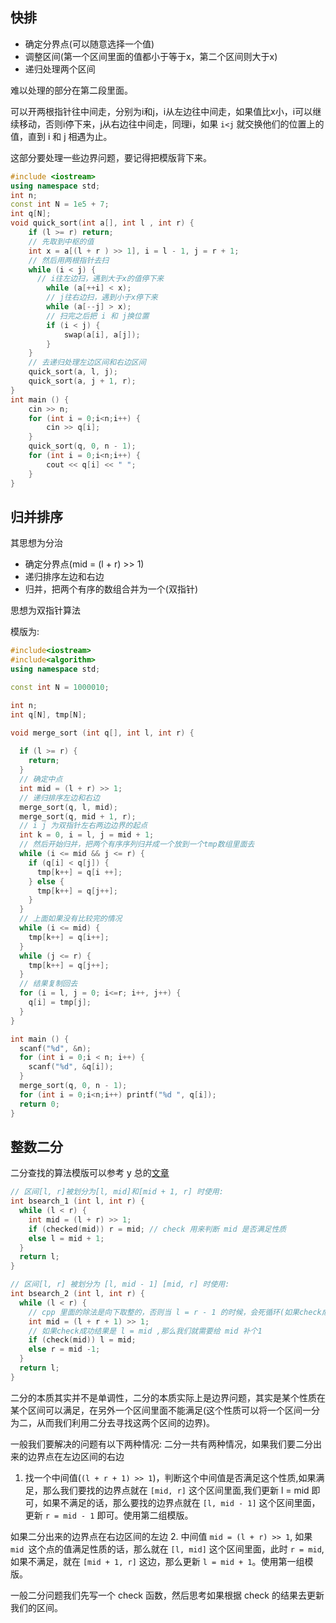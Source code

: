 ## 快排
- 确定分界点(可以随意选择一个值)
- 调整区间(第一个区间里面的值都小于等于x，第二个区间则大于x)
- 递归处理两个区间

难以处理的部分在第二段里面。

可以开两根指针往中间走，分别为i和j，i从左边往中间走，如果值比x小，i可以继续移动，否则i停下来，j从右边往中间走，同理i，如果 `i<j` 就交换他们的位置上的值，直到 i 和 j 相遇为止。

这部分要处理一些边界问题，要记得把模版背下来。

```cpp
#include <iostream>
using namespace std;
int n;
const int N = 1e5 + 7;
int q[N];
void quick_sort(int a[], int l , int r) {
    if (l >= r) return;
    // 先取到中枢的值
    int x = a[(l + r ) >> 1], i = l - 1, j = r + 1;
    // 然后用两根指针去扫
    while (i < j) {
      // i往左边扫，遇到大于x的值停下来
        while (a[++i] < x);
        // j往右边扫，遇到小于x停下来
        while (a[--j] > x);
        // 扫完之后把 i 和 j换位置
        if (i < j) {
            swap(a[i], a[j]);
        }
    }
    // 去递归处理左边区间和右边区间
    quick_sort(a, l, j);
    quick_sort(a, j + 1, r);
}
int main () {
    cin >> n;
    for (int i = 0;i<n;i++) {
        cin >> q[i];
    }
    quick_sort(q, 0, n - 1);
    for (int i = 0;i<n;i++) {
        cout << q[i] << " "; 
    }
}
```

## 归并排序

其思想为分治

- 确定分界点(mid = (l + r) >> 1)
- 递归排序左边和右边
- 归并，把两个有序的数组合并为一个(双指针)

思想为双指针算法

模版为:
```cpp
#include<iostream>
#include<algorithm>
using namespace std;

const int N = 1000010;

int n;
int q[N], tmp[N];

void merge_sort (int q[], int l, int r) {
  
  if (l >= r) {
    return;
  }
  // 确定中点
  int mid = (l + r) >> 1;
  // 递归排序左边和右边
  merge_sort(q, l, mid);
  merge_sort(q, mid + 1, r);
  // i j 为双指针左右两边边界的起点
  int k = 0, i = l, j = mid + 1;
  // 然后开始归并，把两个有序序列归并成一个放到一个tmp数组里面去
  while (i <= mid && j <= r) {
    if (q[i] < q[j]) {
      tmp[k++] = q[i ++];
    } else {
      tmp[k++] = q[j++];
    }
  }
  // 上面如果没有比较完的情况
  while (i <= mid) {
    tmp[k++] = q[i++];
  }
  while (j <= r) {
    tmp[k++] = q[j++];
  }
  // 结果复制回去
  for (i = l, j = 0; i<=r; i++, j++) {
    q[i] = tmp[j];
  }
}

int main () {
  scanf("%d", &n);
  for (int i = 0;i < n; i++) {
    scanf("%d", &q[i]);
  }
  merge_sort(q, 0, n - 1);
  for (int i = 0;i<n;i++) printf("%d ", q[i]);
  return 0;
}
```

## 整数二分

二分查找的算法模版可以参考 y 总的[文章](https://www.acwing.com/blog/content/31/)

```cpp
// 区间[l, r]被划分为[l, mid]和[mid + 1, r] 时使用:
int bsearch_1 (int l, int r) {
  while (l < r) {
    int mid = (l + r) >> 1;
    if (checked(mid)) r = mid; // check 用来判断 mid 是否满足性质
    else l = mid + 1;
  }
  return l;
}

// 区间[l, r] 被划分为 [l, mid - 1] [mid, r] 时使用:
int bsearch_2 (int l, int r) {
  while (l < r) {
    // cpp 里面的除法是向下取整的，否则当 l = r - 1 的时候，会死循环(如果check成功l会一直等于l)
    int mid = (l + r + 1) >> 1;
    // 如果check成功结果是 l = mid ,那么我们就需要给 mid 补个1
    if (check(mid)) l = mid;
    else r = mid -1;
  }
  return l;
}
```

二分的本质其实并不是单调性，二分的本质实际上是边界问题，其实是某个性质在某个区间可以满足，在另外一个区间里面不能满足(这个性质可以将一个区间一分为二，从而我们利用二分去寻找这两个区间的边界)。

一般我们要解决的问题有以下两种情况:
二分一共有两种情况，如果我们要二分出来的边界点在左边区间的右边
1. 找一个中间值(`(l + r + 1) >> 1`)，判断这个中间值是否满足这个性质,如果满足，那么我们要找的边界点就在 `[mid, r]` 这个区间里面,我们更新 l = mid 即可，如果不满足的话，那么要找的边界点就在 `[l, mid - 1]` 这个区间里面，更新 `r = mid - 1` 即可。使用第二组模版。

如果二分出来的边界点在右边区间的左边
2. 中间值 `mid = (l + r) >> 1`, 如果 `mid `这个点的值满足性质的话，那么就在 `[l, mid]` 这个区间里面，此时 `r = mid`,如果不满足，就在 `[mid + 1, r]` 这边，那么更新 `l = mid + 1`。使用第一组模版。

一般二分问题我们先写一个 check 函数，然后思考如果根据 check 的结果去更新我们的区间。


